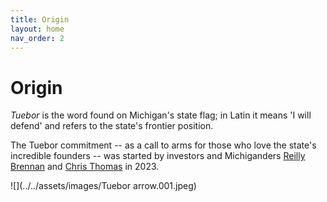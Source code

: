 ```yaml
---
title: Origin
layout: home
nav_order: 2
---
```


# Origin

*Tuebor* is the word found on Michigan's state flag; in Latin it means 'I will defend' and refers to the state's frontier position.

The Tuebor commitment -- as a call to arms for those who love the state's incredible founders -- was started by investors and Michiganders [Reilly Brennan](https://www.linkedin.com/in/reillybrennan/) and [Chris Thomas](https://www.linkedin.com/in/christopherthomas/) in 2023. 

![](../../assets/images/Tuebor arrow.‎001.jpeg)
